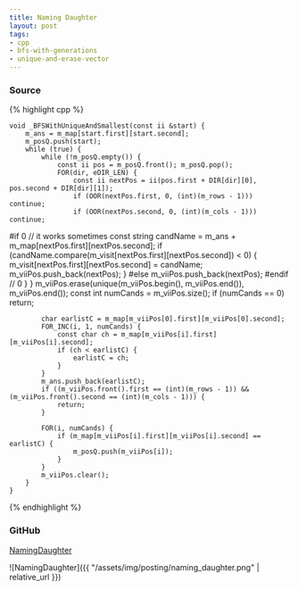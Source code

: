 ```yaml
---
title: Naming Daughter
layout: post
tags:
- cpp
- bfs-with-generations
- unique-and-erase-vector
---
```


### Source

{% highlight cpp %}


	void _BFSWithUniqueAndSmallest(const ii &start) {
		m_ans = m_map[start.first][start.second];
		m_posQ.push(start);
		while (true) {
			while (!m_posQ.empty()) {
				const ii pos = m_posQ.front(); m_posQ.pop();
				FOR(dir, eDIR_LEN) {
					const ii nextPos = ii(pos.first + DIR[dir][0], pos.second + DIR[dir][1]);
					if (OOR(nextPos.first, 0, (int)(m_rows - 1))) continue;
					if (OOR(nextPos.second, 0, (int)(m_cols - 1))) continue;
#if 0 // it works sometimes
					const string candName = m_ans + m_map[nextPos.first][nextPos.second];
					if (candName.compare(m_visit[nextPos.first][nextPos.second]) < 0) {
						m_visit[nextPos.first][nextPos.second] = candName;
						m_viiPos.push_back(nextPos);
					}
#else
					m_viiPos.push_back(nextPos);
#endif // 0
				}
			}
			m_viiPos.erase(unique(m_viiPos.begin(), m_viiPos.end()), m_viiPos.end());
			const int numCands = m_viiPos.size();
			if (numCands == 0) return;

			char earlistC = m_map[m_viiPos[0].first][m_viiPos[0].second];
			FOR_INC(i, 1, numCands) {
				const char ch = m_map[m_viiPos[i].first][m_viiPos[i].second];
				if (ch < earlistC) {
					earlistC = ch;
				}
			}
			m_ans.push_back(earlistC);
			if ((m_viiPos.front().first == (int)(m_rows - 1)) && (m_viiPos.front().second == (int)(m_cols - 1))) {
				return;
			}

			FOR(i, numCands) {
				if (m_map[m_viiPos[i].first][m_viiPos[i].second] == earlistC) {
					m_posQ.push(m_viiPos[i]);
				}
			}
			m_viiPos.clear();
		}
	}

{% endhighlight %}

### GitHub

[NamingDaughter](https://github.com/coolwindjo/algoguru/tree/master/_posts/Done/NamingDaughter "NamingDaughter")

![NamingDaughter]({{ "/assets/img/posting/naming_daughter.png" | relative_url }})

